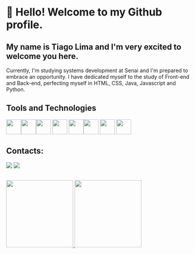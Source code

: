 # 👋 Hello! Welcome to my Github profile.
## My name is Tiago Lima and I'm very excited to welcome you here.


Currently, I'm studying systems development at Senai and I'm prepared to embrace an opportunity. 
I have dedicated myself to the study of Front-end and Back-end, perfecting myself in HTML, CSS, Java, Javascript and Python.

## Tools and Technologies

<img src="https://cdn.jsdelivr.net/gh/devicons/devicon/icons/css3/css3-original.svg" width="40" height="40"/><img src="https://cdn.jsdelivr.net/gh/devicons/devicon/icons/html5/html5-original.svg" width="40" height="40"/><img src="https://cdn.jsdelivr.net/gh/devicons/devicon/icons/dart/dart-original.svg" width="40" height="40"/>
<img src="https://cdn.jsdelivr.net/gh/devicons/devicon/icons/flask/flask-original.svg" width="40" height="40"/>
<img src="https://cdn.jsdelivr.net/gh/devicons/devicon/icons/flutter/flutter-original.svg" width="40" height="40"/><img src="https://cdn.jsdelivr.net/gh/devicons/devicon/icons/java/java-original.svg" width="40" height="40"/>
<img src="https://cdn.jsdelivr.net/gh/devicons/devicon/icons/mysql/mysql-original-wordmark.svg" width="40" height="40"/>
<img src="https://cdn.jsdelivr.net/gh/devicons/devicon/icons/python/python-original.svg" width="40" height="40"/>

## Contacts:

<div>
<a href = "tiagoanunc@gmail.com"><img src="https://img.shields.io/badge/Gmail-D14836?style=for-the-badge&logo=gmail&logoColor=white" target="_blank"></a>
<a href="https://www.linkedin.com/in/tiago-lima-da-anuncia%C3%A7%C3%A3o-5a9872211/" target="_blank"><img src="https://img.shields.io/badge/-LinkedIn-%230077B5?style=for-the-badge&logo=linkedin&logoColor=white" target="_blank"></a>   
</div>


##


<div>
<a href="https://github.com/tiagolima10">
<img height="180em" src="https://github-readme-stats.vercel.app/api/top-langs/?username=tiagolima10&layout=compact&langs_count=7&theme=dracula"/>
<img height="180em" src="https://github-readme-stats.vercel.app/api?username=tiagolima10&show_icons=true&theme=dracula&include_all_commits=true&count_private=true"/>
</div>

